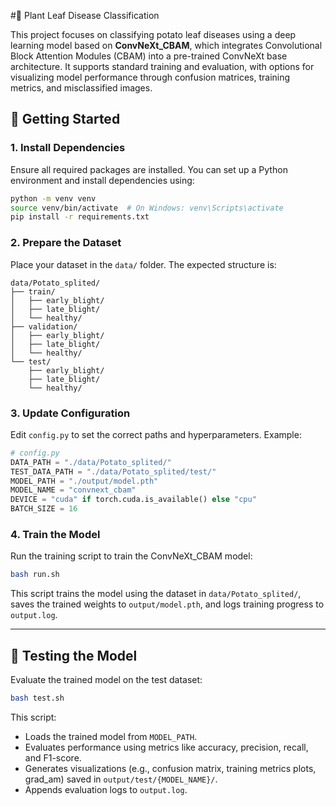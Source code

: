 #🌿 Plant Leaf Disease Classification

This project focuses on classifying potato leaf diseases using a deep learning model based on **ConvNeXt_CBAM**, which integrates Convolutional Block Attention Modules (CBAM) into a pre-trained ConvNeXt base architecture. It supports standard training and evaluation, with options for visualizing model performance through confusion matrices, training metrics, and misclassified images. 


## 🚀 Getting Started

### 1. Install Dependencies

Ensure all required packages are installed. You can set up a Python environment and install dependencies using:

```bash
python -m venv venv
source venv/bin/activate  # On Windows: venv\Scripts\activate
pip install -r requirements.txt
```

### 2. Prepare the Dataset

Place your dataset in the `data/` folder. The expected structure is:

```
data/Potato_splited/
├── train/
│   ├── early_blight/
│   ├── late_blight/
│   └── healthy/
├── validation/
│   ├── early_blight/
│   ├── late_blight/
│   └── healthy/
└── test/
    ├── early_blight/
    ├── late_blight/
    └── healthy/
```

### 3. Update Configuration

Edit `config.py` to set the correct paths and hyperparameters. Example:

```python
# config.py
DATA_PATH = "./data/Potato_splited/"
TEST_DATA_PATH = "./data/Potato_splited/test/"
MODEL_PATH = "./output/model.pth"
MODEL_NAME = "convnext_cbam"
DEVICE = "cuda" if torch.cuda.is_available() else "cpu"
BATCH_SIZE = 16
```

### 4. Train the Model

Run the training script to train the ConvNeXt_CBAM model:

```bash
bash run.sh
```

This script trains the model using the dataset in `data/Potato_splited/`, saves the trained weights to `output/model.pth`, and logs training progress to `output.log`.

---

## 🧪 Testing the Model

Evaluate the trained model on the test dataset:

```bash
bash test.sh
```

This script:
- Loads the trained model from `MODEL_PATH`.
- Evaluates performance using metrics like accuracy, precision, recall, and F1-score.
- Generates visualizations (e.g., confusion matrix, training metrics plots, grad_am) saved in `output/test/{MODEL_NAME}/`.
- Appends evaluation logs to `output.log`.

